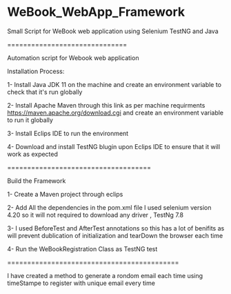 # WeBook_WebApp_Framework
Small Script for WeBook web application using Selenium TestNG and Java  

==============================


Automation script for Webook web application

Installation Process: 

1- Install Java JDK 11 on the machine and create an environment variable to check that it's run globally

2- Install Apache Maven through this link as per machine requirments https://maven.apache.org/download.cgi and create an environment variable to run it globally

3- Install Eclips IDE to run the environment 

4- Download and install TestNG blugin upon Eclips IDE to ensure that it will work as expected

====================================

Build the Framework 

1- Create a Maven project through eclips 

2- Add All the dependencies in the pom.xml file I used selenium version 4.20 so it will not required to download any driver , TestNg 7.8 

3- I used BeforeTest and AfterTest annotations so this has a lot of benifits as will prevent dublication of initialization and tearDown the browser each time 

4- Run the WeBookRegistration Class as TestNG test

===========================================


I have created a method to generate a rondom email each time using timeStampe to register with unique email every time
